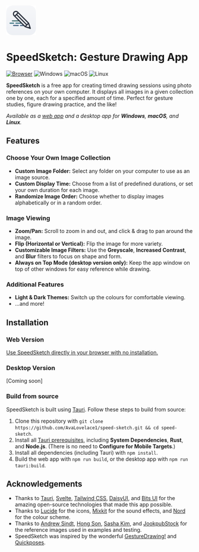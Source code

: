 <a href="https://avalovelace1.github.io/speed-sketch/"><img src="icon-no-shadow.png" alt="Logo" width="80" height="80"></a>

# SpeedSketch: Gesture Drawing App

[![Browser][Browser]][Webapp]
![Windows][Windows]
![macOS][macOS]
![Linux][Linux]

**SpeedSketch** is a free app for creating timed drawing sessions using photo references on your own
computer. It displays all images in a given collection one by one, each for a specified amount of time.
Perfect for gesture studies, figure drawing practice, and the like!

_Available as a [web app][Webapp] and a desktop app for **Windows**, **macOS**, and **Linux**._

## Features

### Choose Your Own Image Collection

- **Custom Image Folder:** Select any folder on your computer to use as an image source.
- **Custom Display Time:** Choose from a list of predefined durations, or set your own duration for each image.
- **Randomize Image Order:** Choose whether to display images alphabetically or in a random order.

### Image Viewing

- **Zoom/Pan:** Scroll to zoom in and out, and click & drag to pan around the image.
- **Flip (Horizontal or Vertical):** Flip the image for more variety.
- **Customizable Image Filters:** Use the **Greyscale**, **Increased Contrast**, and **Blur** filters to focus on shape
  and form.
- **Always on Top Mode (desktop version only):** Keep the app window on top of other windows for easy reference while
  drawing.

### Additional Features

- **Light & Dark Themes:** Switch up the colours for comfortable viewing.
- …and more!

## Installation

### Web Version

[Use SpeedSketch directly in your browser with no installation.][Webapp]

### Desktop Version

[Coming soon]

<!-- Download the latest version of SpeedSketch from the
**[releases page](https://github.com/AvaLovelace1/speed-sketch/releases/latest)**.
Available for Windows, macOS (Intel + Apple Silicon), and Linux. -->

### Build from source

SpeedSketch is built using [Tauri](https://tauri.app). Follow these steps to build from source:

1. Clone this repository with `git clone https://github.com/AvaLovelace1/speed-sketch.git && cd speed-sketch`.
2. Install all [Tauri prerequisites](https://tauri.app/start/prerequisites/), including **System Dependencies**,
   **Rust**, and **Node.js**. (There is no need to **Configure for Mobile Targets**.)
3. Install all dependencies (including Tauri) with `npm install`.
4. Build the web app with `npm run build`, or the desktop app with `npm run tauri:build`.

## Acknowledgements

- Thanks to [Tauri](https://tauri.app), [Svelte](https://svelte.dev),
  [Tailwind CSS](https://tailwindcss.com), [DaisyUI](https://daisyui.com), and [Bits UI](https://bits-ui.com) for the
  amazing open-source technologies that made this app possible.
- Thanks to [Lucide](https://lucide.dev) for the icons, [Mixkit](https://mixkit.co) for the sound effects, and
  [Nord](https://www.nordtheme.com) for the colour scheme.
- Thanks to [Andrew Sindt](https://www.pexels.com/@andrew-sindt-2650965/), [Hong Son](https://www.pexels.com/@hson/),
  [Sasha Kim](https://www.pexels.com/@sasha-kim/), and [JookpubStock](https://jookpubstock.com) for the
  reference images used in examples and testing.
- SpeedSketch was inspired by the wonderful
  [GestureDrawing!](https://cubebrush.co/advanches/products/d9q6yq/gesturedrawing?q=gesturedrawing)
  and [Quickposes](https://quickposes.com/en/desktop-app).

<!-- Links -->

[Webapp]: https://avalovelace1.github.io/speed-sketch/

[Browser]: https://img.shields.io/badge/Web%20Browser-4285F4?logo=GoogleChrome&logoColor=white&style=for-the-badge

[Windows]: https://custom-icon-badges.demolab.com/badge/Windows-0078D6?logo=windows11&logoColor=white&style=for-the-badge

[macOS]: https://img.shields.io/badge/mac-000000?logo=apple&logoColor=F0F0F0&style=for-the-badge

[Linux]: https://img.shields.io/badge/Linux-FCC624?logo=linux&logoColor=black&style=for-the-badge
